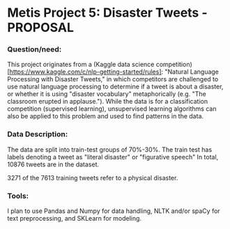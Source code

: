 # Metis Project 5: Disaster Tweets - PROPOSAL
 
### Question/need:
This project originates from a (Kaggle data science competition)[https://www.kaggle.com/c/nlp-getting-started/rules]: "Natural Language Processing with Disaster Tweets," in which competitors are challenged to use natural language processing to determine if a tweet is about a disaster, or whether it is using "disaster vocabulary" metaphorically (e.g. "The classroom erupted in applause.").
While the data is for a classification competition (supervised learning), unsupervised learning algorithms can also be applied to this problem and used to find patterns in the data.


### Data Description:
The data are split into train-test groups of 70%-30%. The train test has labels denoting a tweet as "literal disaster" or "figurative speech" In total, 10876 tweets are in the dataset.

3271 of the 7613 training tweets refer to a physical disaster.


### Tools:

I plan to use Pandas and Numpy for data handling, NLTK and/or spaCy for text preprocessing, and SKLearn for modeling.


